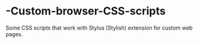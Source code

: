# -Custom-browser-CSS-scripts
Some CSS scripts that work with Stylus (Stylish) extension for custom web pages.
